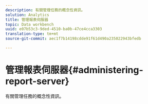 ```yaml
---
description: 有關管理任務的概念性資訊。
solution: Analytics
title: 管理報表伺服器
topic: Data workbench
uuid: e07b53c3-9ded-4510-ba0b-47ce4cca3303
translation-type: tm+mt
source-git-commit: aec1f7b14198cdde91f61d490a235022943bfedb

---
```



# 管理報表伺服器{#administering-report-server}

有關管理任務的概念性資訊。

